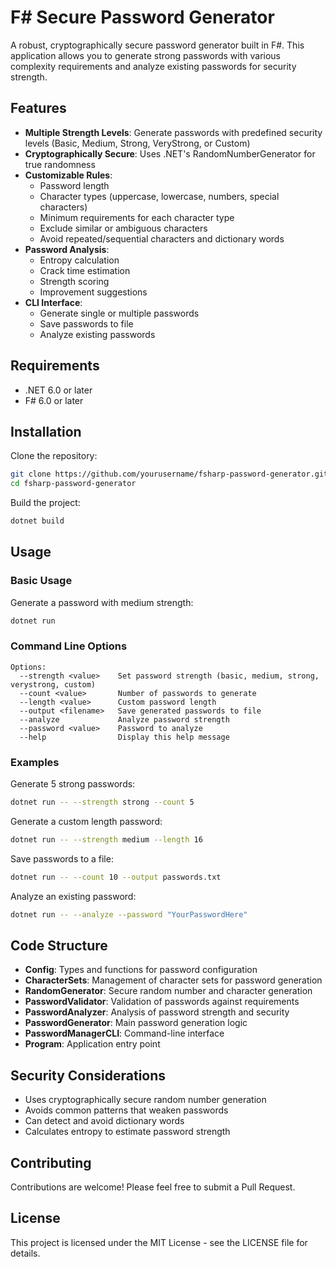 # F# Secure Password Generator

A robust, cryptographically secure password generator built in F#. This application allows you to generate strong passwords with various complexity requirements and analyze existing passwords for security strength.


## Features

- **Multiple Strength Levels**: Generate passwords with predefined security levels (Basic, Medium, Strong, VeryStrong, or Custom)
- **Cryptographically Secure**: Uses .NET's RandomNumberGenerator for true randomness
- **Customizable Rules**:
  - Password length
  - Character types (uppercase, lowercase, numbers, special characters)
  - Minimum requirements for each character type
  - Exclude similar or ambiguous characters
  - Avoid repeated/sequential characters and dictionary words
- **Password Analysis**:
  - Entropy calculation
  - Crack time estimation
  - Strength scoring
  - Improvement suggestions
- **CLI Interface**:
  - Generate single or multiple passwords
  - Save passwords to file
  - Analyze existing passwords

## Requirements

- .NET 6.0 or later
- F# 6.0 or later

## Installation

Clone the repository:

```bash
git clone https://github.com/yourusername/fsharp-password-generator.git
cd fsharp-password-generator
```

Build the project:

```bash
dotnet build
```

## Usage

### Basic Usage

Generate a password with medium strength:

```bash
dotnet run
```

### Command Line Options

```
Options:
  --strength <value>    Set password strength (basic, medium, strong, verystrong, custom)
  --count <value>       Number of passwords to generate
  --length <value>      Custom password length
  --output <filename>   Save generated passwords to file
  --analyze             Analyze password strength
  --password <value>    Password to analyze
  --help                Display this help message
```

### Examples

Generate 5 strong passwords:

```bash
dotnet run -- --strength strong --count 5
```

Generate a custom length password:

```bash
dotnet run -- --strength medium --length 16
```

Save passwords to a file:

```bash
dotnet run -- --count 10 --output passwords.txt
```

Analyze an existing password:

```bash
dotnet run -- --analyze --password "YourPasswordHere"
```

## Code Structure

- **Config**: Types and functions for password configuration
- **CharacterSets**: Management of character sets for password generation
- **RandomGenerator**: Secure random number and character generation
- **PasswordValidator**: Validation of passwords against requirements
- **PasswordAnalyzer**: Analysis of password strength and security
- **PasswordGenerator**: Main password generation logic
- **PasswordManagerCLI**: Command-line interface
- **Program**: Application entry point

## Security Considerations

- Uses cryptographically secure random number generation
- Avoids common patterns that weaken passwords
- Can detect and avoid dictionary words
- Calculates entropy to estimate password strength

## Contributing

Contributions are welcome! Please feel free to submit a Pull Request.

## License

This project is licensed under the MIT License - see the LICENSE file for details.
